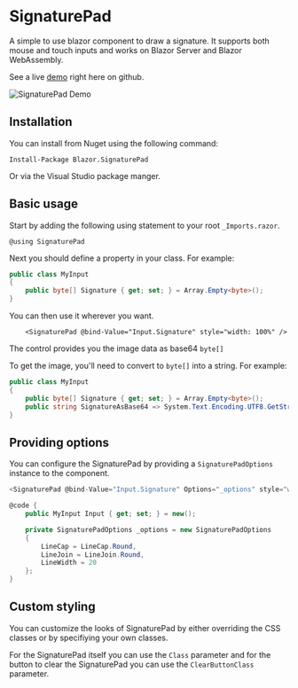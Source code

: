 # SignaturePad
A simple to use blazor component to draw a signature. It supports both mouse and touch inputs and works on Blazor Server and Blazor WebAssembly.

See a live [demo](https://marvinklein1508.github.io/SignaturePad/) right here on github.

![SignaturePad Demo](images/demo.png)

## Installation

You can install from Nuget using the following command:

`Install-Package Blazor.SignaturePad`

Or via the Visual Studio package manger.

## Basic usage
Start by adding the following using statement to your root `_Imports.razor`.
```
@using SignaturePad
```

Next you should define a property in your class. For example:
```csharp
public class MyInput
{
    public byte[] Signature { get; set; } = Array.Empty<byte>();
}
```

You can then use it wherever you want.
```
    <SignaturePad @bind-Value="Input.Signature" style="width: 100%" />
```

The control provides you the image data as base64 `byte[]`

To get the image, you'll need to convert to `byte[]` into a string. For example:

```csharp
public class MyInput
{
    public byte[] Signature { get; set; } = Array.Empty<byte>();
    public string SignatureAsBase64 => System.Text.Encoding.UTF8.GetString(Signature);
}
```

## Providing options
You can configure the SignaturePad by providing a `SignaturePadOptions` instance to the component. 

```csharp
<SignaturePad @bind-Value="Input.Signature" Options="_options" style="width: 100%" />

@code {
    public MyInput Input { get; set; } = new();

    private SignaturePadOptions _options = new SignaturePadOptions
    {
        LineCap = LineCap.Round,
        LineJoin = LineJoin.Round,
        LineWidth = 20
    };
}
```

## Custom styling
You can customize the looks of SignaturePad by either overriding the CSS classes or by specifiying your own classes.

For the SignaturePad itself you can use the `Class` parameter and for the button to clear the SignaturePad you can use the `ClearButtonClass` parameter.

